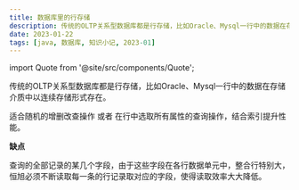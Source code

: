 ```yaml
---
title: 数据库里的行存储
description: 传统的OLTP关系型数据库都是行存储，比如Oracle、Mysql一行中的数据在存储介质中以连续存储形式存在。
date: 2023-01-22
tags: [java, 数据库, 知识小记, 2023-01]
---
```


import Quote from '@site/src/components/Quote';

> <Quote></Quote>

传统的OLTP关系型数据库都是行存储，比如Oracle、Mysql一行中的数据在存储介质中以连续存储形式存在。

适合随机的增删改查操作 或者 在行中选取所有属性的查询操作，结合索引提升性能。

**缺点**

查询的全部记录的某几个字段，由于这些字段在各行数据单元中，整合行特别大，恒旭必须不断读取每一条的行记录取对应的字段，使得读取效率大大降低。
